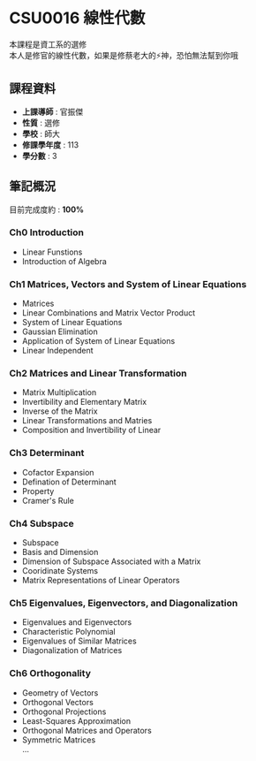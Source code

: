 # CSU0016 線性代數  

本課程是資工系的選修  
本人是修官的線性代數，如果是修蔡老大的⚡神，恐怕無法幫到你哦  

## 課程資料  

+ **上課導師** : 官振傑  
+ **性質** : 選修
+ **學校** : 師大 
+ **修課學年度** : 113  
+ **學分數** : 3  

## 筆記概況  
目前完成度約 : **100%** 
  
### Ch0 Introduction
- Linear Funstions
- Introduction of Algebra 
 
### Ch1 Matrices, Vectors and System of Linear Equations  
- Matrices
- Linear Combinations and Matrix Vector Product
- System of Linear Equations 
- Gaussian Elimination  
- Application of System of Linear Equations  
- Linear Independent  

### Ch2 Matrices and Linear Transformation    
- Matrix Multiplication  
- Invertibility and Elementary Matrix  
- Inverse of the Matrix  
- Linear Transformations and Matries 
- Composition and Invertibility of Linear  

### Ch3 Determinant  
- Cofactor Expansion
- Defination of Determinant  
- Property  
- Cramer's Rule  

### Ch4 Subspace  
- Subspace  
- Basis and Dimension  
- Dimension of Subspace Associated with a Matrix  
- Cooridinate Systems  
- Matrix Representations of Linear Operators  

### Ch5 Eigenvalues, Eigenvectors, and Diagonalization  
- Eigenvalues and Eigenvectors  
- Characteristic Polynomial  
- Eigenvalues of Similar Matrices  
- Diagonalization of Matrices  

### Ch6 Orthogonality  
- Geometry of Vectors  
- Orthogonal Vectors  
- Orthogonal Projections  
- Least-Squares Approximation  
- Orthogonal Matrices and Operators  
- Symmetric Matrices  
...